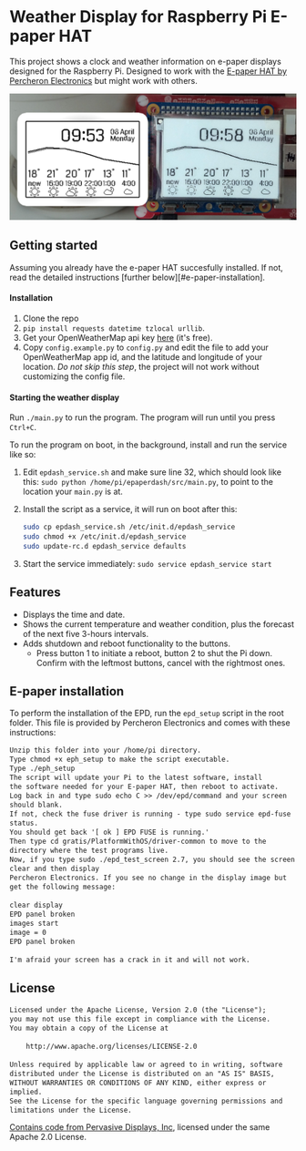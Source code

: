 
Weather Display for Raspberry Pi E-paper HAT
===

This project shows a clock and weather information on e-paper displays designed for the Raspberry Pi.
Designed to work with the [E-paper HAT by Percheron Electronics][percheron] but might work with others.

![The E-paper Display](preview.jpg)

## Getting started

Assuming you already have the e-paper HAT succesfully installed. If not, read the detailed instructions [further below][#e-paper-installation].

#### Installation

1. Clone the repo
2. `pip install requests datetime tzlocal urllib`.
3. Get your OpenWeatherMap api key [here][openweather] (it's free).
4. Copy `config.example.py` to `config.py` and edit the file to add your OpenWeatherMap app id, and the latitude and longitude of your location. *Do not skip this step*, the project will not work without customizing the config file.

#### Starting the weather display

Run `./main.py` to run the program. The program will run until you press `Ctrl+C`.

To run the program on boot, in the background, install and run the service like so:

1. Edit `epdash_service.sh` and make sure line 32, which should look like this: `sudo python /home/pi/epaperdash/src/main.py`, to point to the location your `main.py` is at.
2. Install the script as a service, it will run on boot after this:

	```bash
	sudo cp epdash_service.sh /etc/init.d/epdash_service
	sudo chmod +x /etc/init.d/epdash_service
	sudo update-rc.d epdash_service defaults
	```

3. Start the service immediately: `sudo service epdash_service start`


## Features

- Displays the time and date.
- Shows the current temperature and weather condition, plus the forecast of the next five 3-hours intervals.
- Adds shutdown and reboot functionality to the buttons.
	- Press button 1 to initiate a reboot, button 2 to shut the Pi down. Confirm with the leftmost buttons, cancel with the rightmost ones.


## E-paper installation

To perform the installation of the EPD, run the `epd_setup` script in the root folder. This file is provided by Percheron Electronics and comes with these instructions:

```
Unzip this folder into your /home/pi directory.
Type chmod +x eph_setup to make the script executable.
Type ./eph_setup
The script will update your Pi to the latest software, install
the software needed for your E-paper HAT, then reboot to activate.
Log back in and type sudo echo C >> /dev/epd/command and your screen should blank.
If not, check the fuse driver is running - type sudo service epd-fuse status.
You should get back '[ ok ] EPD FUSE is running.'
Then type cd gratis/PlatformWithOS/driver-common to move to the directory where the test programs live.
Now, if you type sudo ./epd_test_screen 2.7, you should see the screen clear and then display
Percheron Electronics. If you see no change in the display image but get the following message:

clear display
EPD panel broken
images start
image = 0
EPD panel broken

I'm afraid your screen has a crack in it and will not work. 
```


## License

```
Licensed under the Apache License, Version 2.0 (the "License");
you may not use this file except in compliance with the License.
You may obtain a copy of the License at

    http://www.apache.org/licenses/LICENSE-2.0

Unless required by applicable law or agreed to in writing, software
distributed under the License is distributed on an "AS IS" BASIS,
WITHOUT WARRANTIES OR CONDITIONS OF ANY KIND, either express or implied.
See the License for the specific language governing permissions and
limitations under the License.
```

[Contains code from Pervasive Displays, Inc][epdpy], licensed under the same Apache 2.0 License. 


[percheron]: http://www.percheron-electronics.uk/shop/e-paper-hat/
[openweather]: https://openweathermap.org/appid
[epdpy]: src/EPD.py
